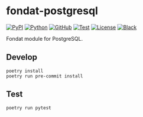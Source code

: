 # fondat-postgresql

[![PyPI](https://badge.fury.io/py/fondat-postgresql.svg)](https://badge.fury.io/py/fondat-postgresql)
[![Python](https://img.shields.io/pypi/pyversions/fondat-postgresql)](https://python.org/)
[![GitHub](https://img.shields.io/badge/github-main-blue.svg)](https://github.com/fondat/fondat-postgresql/)
[![Test](https://github.com/fondat/fondat-postgresql/workflows/test/badge.svg)](https://github.com/fondat/fondat-postgresql/actions?query=workflow/test)
[![License](https://img.shields.io/github/license/fondat/fondat-postgresql.svg)](https://github.com/fondat/fondat-postgresql/blob/main/LICENSE)
[![Black](https://img.shields.io/badge/code%20style-black-black.svg)](https://github.com/psf/black)

Fondat module for PostgreSQL.

## Develop

```
poetry install
poetry run pre-commit install
```

## Test

```
poetry run pytest
```
